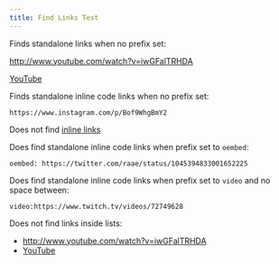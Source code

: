 ```yaml
---
title: Find Links Test
---
```


Finds standalone links when no prefix set:

http://www.youtube.com/watch?v=iwGFalTRHDA

[YouTube](http://www.youtube.com/watch?v=iwGFalTRHDA)

Finds standalone inline code links when no prefix set:

`https://www.instagram.com/p/Bof9WhgBmY2`

Does not find [inline links](http://example.com)

Does find standalone inline code links when prefix set to `oembed`:

`oembed: https://twitter.com/raae/status/1045394833001652225`

Does find standalone inline code links when prefix set to `video` and no space between:

`video:https://www.twitch.tv/videos/72749628`

Does not find links inside lists:

- http://www.youtube.com/watch?v=iwGFalTRHDA
- [YouTube](http://www.youtube.com/watch?v=iwGFalTRHDA)
